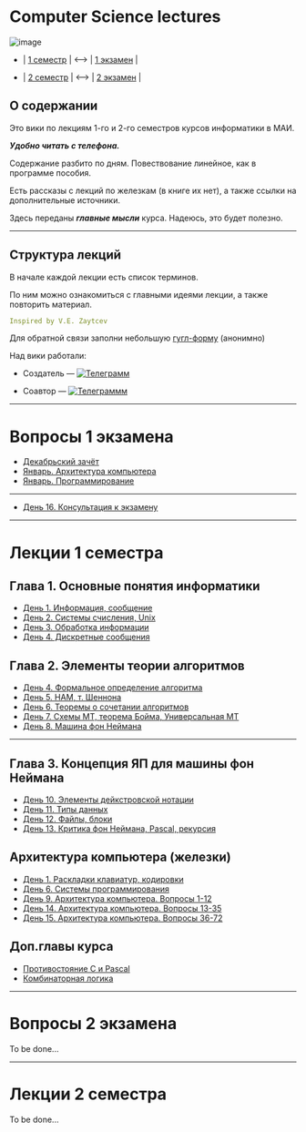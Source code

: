 # Computer Science lectures

![image](https://user-images.githubusercontent.com/113284506/210866918-eb4c6f09-25e2-411f-833c-2d9ff4cf6181.png)


- | [1 семестр](#lections1) | <--> | [1 экзамен](#exam1) |

- | [2 семестр](#lections2) | <--> | [2 экзамен](#exam2) |


## О содержании

Это вики по лекциям 1-го и 2-го семестров курсов информатики в МАИ. 

***Удобно читать с телефона.***

Содержание разбито по дням. Повествование линейное, как в программе пособия.

Есть рассказы с лекций по железкам (в книге их нет), а также ссылки на дополнительные источники. 

Здесь переданы ***главные мысли*** курса. Надеюсь, это будет полезно.  

***

## Структура лекций

В начале каждой лекции есть список терминов.

По ним можно ознакомиться с главными идеями лекции, а также повторить материал.

```yaml
Inspired by V.E. Zaytcev
```

Для обратной связи заполни небольшую [гугл-форму](https://forms.gle/pJZhCCbtTUafsHB2A) (анонимно)

Над вики работали:

- Создатель — [![Телеграмм](https://img.shields.io/badge/Пиши-В%20Telegram-0088cc)](https://t.me/hukumkass)

- Соавтор — [![Телеграммм](https://img.shields.io/badge/Мне-Тоже%20пиши-0088cc)](https://t.me/yashelter)

***

<a name="exam1"></a>

# Вопросы 1 экзамена

- [Декабрьский зачёт](/1sem/december_zachet.md)
- [Январь. Архитектура компьютера](/1sem/exam_zhelezo.md)
- [Январь. Программирование](/1sem/exam_proga.md)

***

- [День 16. Консультация к экзамену](/1sem/day16.md)

***

<a name="lections1"></a>

# Лекции 1 семестра


## Глава 1. Основные понятия информатики

- [День 1. Информация, сообщение](/1sem/day1.md)
- [День 2. Системы счисления, Unix](/1sem/day2.md)
- [День 3. Обработка информации](/1sem/day3.md)
- [День 4. Дискретные сообщения](/1sem/day4_1.md)

## Глава 2. Элементы теории алгоритмов
- [День 4. Формальное определение алгоритма](/1sem/day4_2.md)
- [День 5. НАМ, т. Шеннона](/1sem/day5.md)
- [День 6. Теоремы о сочетании алгоритмов](/1sem/day6_1.md)
- [День 7. Схемы МТ, теорема Бойма, Универсальная МТ](/1sem/day7.md)
- [День 8. Машина фон Неймана](/1sem/day8.md)

***

## Глава 3. Концепция ЯП для машины фон Неймана

- [День 10. Элементы дейкстровской нотации](/1sem/day10.md) 
- [День 11. Типы данных](/1sem/day11.md)
- [День 12. Файлы, блоки](/1sem/day12.md)
- [День 13. Критика фон Неймана, Pascal, рекурсия](/1sem/day13.md)

## Архитектура компьютера (железки)

- [День 1. Раскладки клавиатур, кодировки](/1sem/day1.md)
- [День 6. Системы программирования](/1sem/day6_2.md)
- [День 9. Архитектура компьютера. Вопросы 1-12](/1sem/day9.md)
- [День 14. Архитектура компьютера. Вопросы 13-35](/1sem/day14.md)
- [День 15. Архитектура компьютера. Вопросы 36-72](/1sem/day15.md)

## Доп.главы курса 
- [Противостояние C и Pascal](/1sem/c_and_pascal.md)
- [Комбинаторная логика](/1sem/combinatorical_logic.md)

***

<a name="exam2"></a>

# Вопросы 2 экзамена

To be done...

***

<a name="lections2"></a>

# Лекции 2 семестра

To be done...
